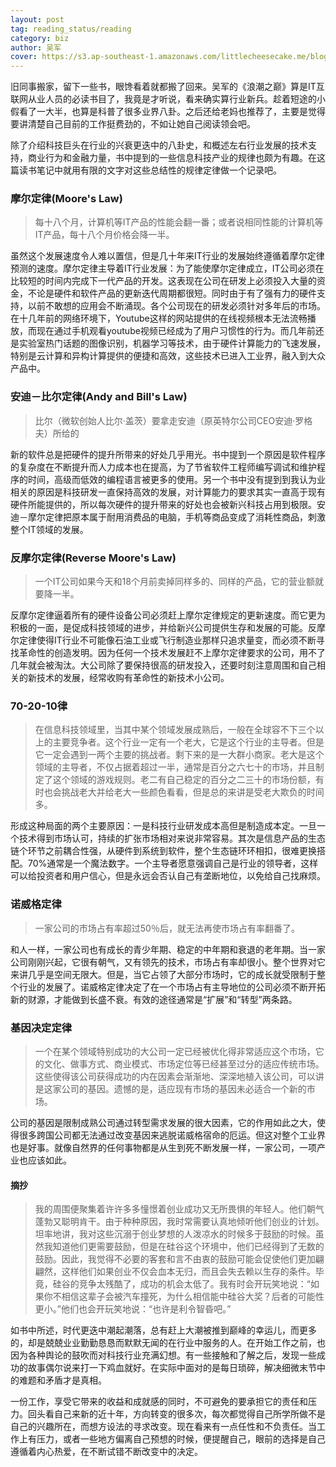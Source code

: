 ```yaml
---
layout: post
tag: reading_status/reading
category: biz
author: 吴军
cover: https://s3.ap-southeast-1.amazonaws.com/littlecheesecake.me/blog-post/books/浪潮之巅.jpg
---
```


旧同事搬家，留下一些书，眼馋看着就都搬了回来。吴军的《浪潮之巅》算是IT互联网从业人员的必读书目了，我竟是才听说，看来确实算行业新兵。趁着短途的小假看了一大半，也算是科普了很多业界八卦。之后还给老妈也推荐了，主要是觉得要讲清楚自己目前的工作挺费劲的，不如让她自己阅读领会吧。

除了介绍科技巨头在行业的兴衰更迭中的八卦史，和概述左右行业发展的技术支持，商业行为和金融力量，书中提到的一些信息科技产业的规律也颇为有趣。在这篇读书笔记中就用有限的文字对这些总结性的规律定律做一个记录吧。

### 摩尔定律(Moore's Law)

>每十八个月，计算机等IT产品的性能会翻一番；或者说相同性能的计算机等IT产品，每十八个月价格会降一半。

虽然这个发展速度令人难以置信，但是几十年来IT行业的发展始终遵循着摩尔定律预测的速度。摩尔定律主导着IT行业发展：为了能使摩尔定律成立，IT公司必须在比较短的时间内完成下一代产品的开发。这表现在公司在研发上必须投入大量的资金，不论是硬件和软件产品的更新迭代周期都很短。同时由于有了强有力的硬件支持，以前不敢想的应用会不断涌现。各个公司现在的研发必须针对多年后的市场。在十几年前的网络环境下，Youtube这样的网站提供的在线视频根本无法流畅播放，而现在通过手机观看youtube视频已经成为了用户习惯性的行为。而几年前还是实验室热门话题的图像识别，机器学习等技术，由于硬件计算能力的飞速发展，特别是云计算和异构计算提供的便捷和高效，这些技术已进入工业界，融入到大众产品中。

### 安迪－比尔定律(Andy and Bill's Law)

>比尔（微软创始人比尔·盖茨）要拿走安迪（原英特尔公司CEO安迪·罗格夫）所给的

新的软件总是把硬件的提升所带来的好处几乎用光。书中提到一个原因是软件程序的复杂度在不断提升而人力成本也在提高，为了节省软件工程师编写调试和维护程序的时间，高级而低效的编程语言被更多的使用。另一个书中没有提到到我认为业相关的原因是科技研发一直保持高效的发展，对计算能力的要求其实一直高于现有硬件所能提供的，所以每次硬件的提升带来的好处也会被新兴科技占用到极限。安迪－摩尔定律把原本属于耐用消费品的电脑，手机等商品变成了消耗性商品，刺激整个IT领域的发展。

### 反摩尔定律(Reverse Moore's Law)

>一个IT公司如果今天和18个月前卖掉同样多的、同样的产品，它的营业额就要降一半。

反摩尔定律逼着所有的硬件设备公司必须赶上摩尔定律规定的更新速度。而它更为积极的一面，是促成科技领域的进步，并给新兴公司提供生存和发展的可能。反摩尔定律使得IT行业不可能像石油工业或飞行制造业那样只追求量变，而必须不断寻找革命性的创造发明。因为任何一个技术发展赶不上摩尔定律要求的公司，用不了几年就会被淘汰。大公司除了要保持很高的研发投入，还要时刻注意周围和自己相关的新技术的发展，经常收购有革命性的新技术小公司。

### 70-20-10律

>在信息科技领域里，当其中某个领域发展成熟后，一般在全球容不下三个以上的主要竞争者。这个行业一定有一个老大，它是这个行业的主导者。但是它一定会遇到一两个主要的挑战者。剩下来的是一大群小商家。老大是这个领域的主导者，不仅占据着超过一半，通常是百分之六七十的市场，并且制定了这个领域的游戏规则。老二有自己稳定的百分之二三十的市场份额，有时也会挑战老大并给老大一些颜色看看，但是总的来讲是受老大欺负的时间多。

形成这种局面的两个主要原因：一是科技行业研发成本高但是制造成本定。一旦一个技术得到市场认可，持续的扩张市场相对来说非常容易。其次是信息产品的生态链个环节之前耦合性强，从硬件到系统到软件，整个生态链环环相扣，很难更换搭配。70%通常是一个魔法数字。一个主导者愿意强调自己是行业的领导者，这样可以给投资者和用户信心，但是永远会否认自己有垄断地位，以免给自己找麻烦。

### 诺威格定律

>一家公司的市场占有率超过50％后，就无法再使市场占有率翻番了。

和人一样，一家公司也有成长的青少年期、稳定的中年期和衰退的老年期。当一家公司刚刚兴起，它很有朝气，又有领先的技术，市场占有率却很小。整个世界对它来讲几乎是空间无限大。但是，当它占领了大部分市场时，它的成长就受限制于整个行业的发展了。诺威格定律决定了在一个市场占有主导地位的公司必须不断开拓新的财源，才能做到长盛不衰。有效的途径通常是“扩展”和“转型”两条路。

### 基因决定定律

>一个在某个领域特别成功的大公司一定已经被优化得非常适应这个市场，它的文化、做事方式、商业模式、市场定位等已经甚至过分的适应传统市场。这些使得该公司获得成功的内在因素会渐渐地、深深地植入该公司，可以讲是这家公司的基因。遗憾的是，适应现有市场的基因未必适合一个新的市场。

公司的基因是限制成熟公司通过转型需求发展的很大因素，它的作用如此之大，使得很多跨国公司都无法通过改变基因来逃脱诺威格宿命的厄运。但这对整个工业界也是好事。就像自然界的任何事物都是从生到死不断发展一样，一家公司，一项产业也应该如此。

#### 摘抄

>我的周围便聚集着许许多多憧憬着创业成功又无所畏惧的年轻人。他们朝气蓬勃又聪明肯干。由于种种原因，我时常需要认真地倾听他们创业的计划。坦率地讲，我对这些沉溺于创业梦想的人泼凉水的时候多于鼓励的时候。虽然我知道他们更需要鼓励，但是在硅谷这个环境中，他们已经得到了无数的鼓励。因此，我觉得不必要的客套和言不由衷的鼓励可能会促使他们更加翩翩然，这样他们如果创业不仅会血本无归，而且会失去赖以生存的条件。毕竟，硅谷的竞争太残酷了，成功的机会太低了。我有时会开玩笑地说：“如果你不相信这辈子会被汽车撞死，为什么相信能中硅谷大奖？后者的可能性更小。”他们也会开玩笑地说：“也许是利令智昏吧。”

如书中所述，时代更迭中潮起潮落，总有赶上大潮被推到巅峰的幸运儿，而更多的，却是兢兢业业勤勤恳恳而默默无闻的在行业中服务的人。在开始工作之前，也因为各种舆论的鼓吹而对科技行业充满幻想。有一些接触和了解之后，发现一些成功的故事偶尔说来打一下鸡血就好。在实际中面对的是每日琐碎，解决细微末节中的难题和矛盾才是真相。

一份工作，享受它带来的收益和成就感的同时，不可避免的要承担它的责任和压力。回头看自己来新的近十年，方向转变的很多次，每次都觉得自己所学所做不是自己的兴趣所在，而想方设法的寻求改变。现在看来有一点任性和不负责任。当工作上有压力，或者一些地方偏离自己预想的时候，便提醒自己，眼前的选择是自己遵循着内心热爱，在不断试错不断改变中的决定。